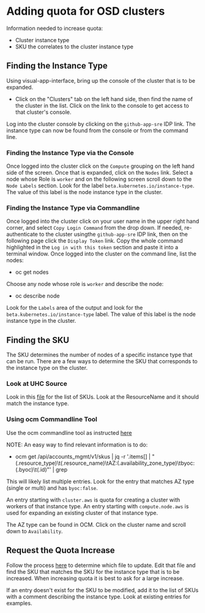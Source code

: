# Adding quota for OSD clusters

Information needed to increase quota:

- Cluster instance type
- SKU the correlates to the cluster instance type

## Finding the Instance Type

Using visual-app-interface, bring up the console of the cluster that is to be expanded.

-  Click on the "Clusters" tab on the left hand side, then find the name of the cluster in the list.  Click on the link to the console to get access to that cluster's console.

Log into the cluster console by clicking on the `github-app-sre` IDP link.  The instance type can now be found from the console or from the command line.

### Finding the Instance Type via the Console

Once logged into the cluster click on the `Compute` grouping on the left hand side of the screen.  Once that is expanded, click on the `Nodes` link.  Select a node whose Role is `worker` and on the following screen scroll down to the `Node Labels` section.  Look for the label `beta.kubernetes.io/instance-type`.  The value of this label is the node instance type in the cluster.

### Finding the Instance Type via Commandline

Once logged into the cluster click on your user name in the upper right hand corner, and select `Copy Login Command` from the drop down.  If needed, re-authenticate to the cluster usingthe `github-app-sre` IDP link, then on the following page click the `Display Token` link.  Copy the whole command highlighted in the `Log in with this token` section and paste it into a terminal window.  Once logged into the cluster on the command line, list the nodes:

- oc get nodes

Choose any node whose role is `worker` and describe the node:

- oc describe node <node name>

Look for the `Labels` area of the output and look for the `beta.kubernetes.io/instance-type` label.  The value of this label is the node instance type in the cluster.

## Finding the SKU

The SKU determines the number of nodes of a specific instance type that can be run.  There are a few ways to determine the SKU that corresponds to the instance type on the cluster.

### Look at UHC Source

Look in this [file](https://gitlab.cee.redhat.com/service/uhc-account-manager/blob/develop/pkg/api/skus/skus_generated.go) for the list of SKUs.  Look at the ResourceName and it should match the instance type.

### Using ocm Commandline Tool

Use the ocm commandline tool as instructed [here](https://gitlab.cee.redhat.com/service/app-interface/blob/master/docs/app-sre/ocm-manage-clusters.md#ocm-cli)

NOTE: An easy way to find relevant information is to do:

- ocm get /api/accounts_mgmt/v1/skus | jq -r '.items[] | "\(.resource_type)\t\(.resource_name)\tAZ:\(.availability_zone_type)\tbyoc:\(.byoc)\t\(.id)"' | grep <instance type>

This will likely list multiple entries.  Look for the entry that matches AZ type (single or multi) and has `byoc:false`.

An entry starting with `cluster.aws` is quota for creating a cluster with workers of that instance type.  An entry starting with `compute.node.aws` is used for expanding an existing cluster of that instance type.

The AZ type can be found in OCM.  Click on the cluster name and scroll down to `Availability`.

## Request the Quota Increase

Follow the process [here](https://gitlab.cee.redhat.com/service/app-interface/blob/master/docs/app-sre/ocm-manage-clusters.md#quotas) to determine which file to update.  Edit that file and find the SKU that matches the SKU for the instance type that is to be increased.  When increasing quota it is best to ask for a large increase.

If an entry doesn't exist for the SKU to be modified, add it to the list of SKUs with a comment describing the instance type.  Look at existing entries for examples.

